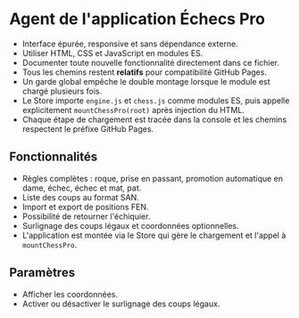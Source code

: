# Agent de l'application Échecs Pro

- Interface épurée, responsive et sans dépendance externe.
- Utiliser HTML, CSS et JavaScript en modules ES.
- Documenter toute nouvelle fonctionnalité directement dans ce fichier.
- Tous les chemins restent **relatifs** pour compatibilité GitHub Pages.
- Un garde global empêche le double montage lorsque le module est chargé plusieurs fois.
- Le Store importe `engine.js` et `chess.js` comme modules ES, puis appelle explicitement `mountChessPro(root)` après injection du HTML.
- Chaque étape de chargement est tracée dans la console et les chemins respectent le préfixe GitHub Pages.

## Fonctionnalités

- Règles complètes : roque, prise en passant, promotion automatique en dame, échec, échec et mat, pat.
- Liste des coups au format SAN.
- Import et export de positions FEN.
- Possibilité de retourner l'échiquier.
- Surlignage des coups légaux et coordonnées optionnelles.
- L'application est montée via le Store qui gère le chargement et l'appel à `mountChessPro`.

## Paramètres

- Afficher les coordonnées.
- Activer ou désactiver le surlignage des coups légaux.
